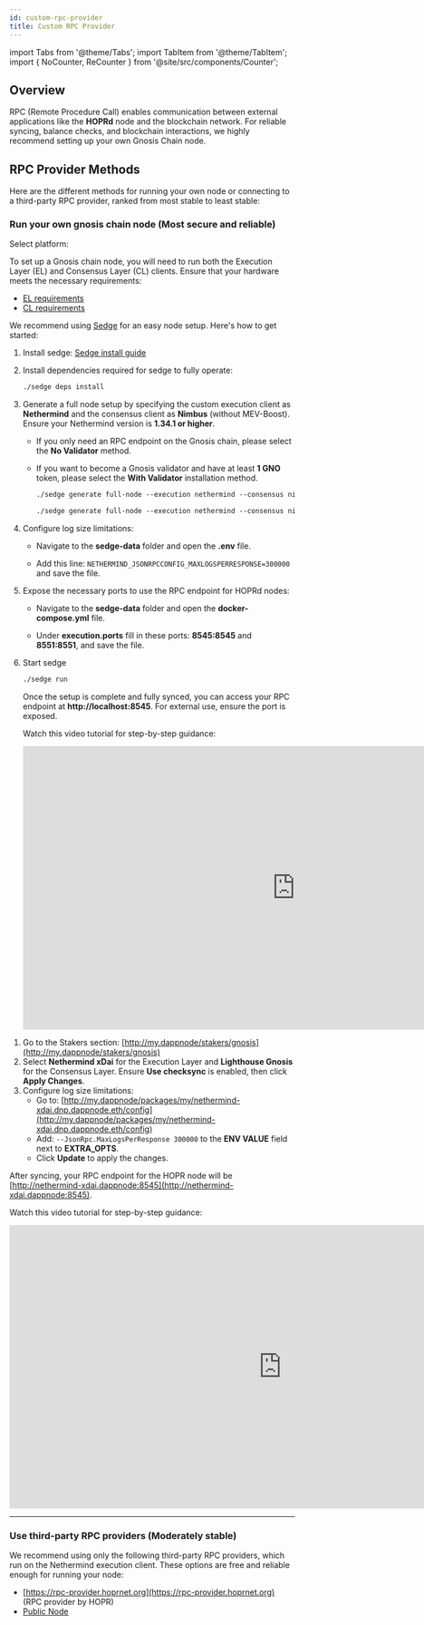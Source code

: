 ```yaml
---
id: custom-rpc-provider
title: Custom RPC Provider
---
```


import Tabs from '@theme/Tabs';
import TabItem from '@theme/TabItem';
import { NoCounter, ReCounter } from '@site/src/components/Counter';

<NoCounter>

## Overview

RPC (Remote Procedure Call) enables communication between external applications like the **HOPRd** node and the blockchain network. For reliable syncing, balance checks, and blockchain interactions, we highly recommend setting up your own Gnosis Chain node.

## RPC Provider Methods

Here are the different methods for running your own node or connecting to a third-party RPC provider, ranked from most stable to least stable:

</NoCounter>

<ReCounter>

### Run your own gnosis chain node (Most secure and reliable)

Select platform:

<Tabs>
<TabItem value="RPC_unix" label="Ubuntu / macOS">

To set up a Gnosis chain node, you will need to run both the Execution Layer (EL) and Consensus Layer (CL) clients. Ensure that your hardware meets the necessary requirements:

- [EL requirements](https://docs.sedge.nethermind.io/docs/networks/gnosis#nethermind-client)
- [CL requirements](https://docs.sedge.nethermind.io/docs/networks/gnosis#consensus-clients-requirements)

We recommend using [Sedge](https://docs.sedge.nethermind.io/) for an easy node setup. Here's how to get started:

1. Install sedge: [Sedge install guide](https://docs.sedge.nethermind.io/docs/quickstart/complete-guide#1-download-and-install-sedge-on-a-new-brand-linux-machine)

2. Install dependencies required for sedge to fully operate:

   ```md
   ./sedge deps install
   ```

3. Generate a full node setup by specifying the custom execution client as **Nethermind** and the consensus client as **Nimbus** (without MEV-Boost). Ensure your Nethermind version is **1.34.1 or higher**.

   - If you only need an RPC endpoint on the Gnosis chain, please select the **No Validator** method.  
   - If you want to become a Gnosis validator and have at least **1 GNO** token, please select the **With Validator** installation method.

      <Tabs>
      <TabItem value="RPC_without_validator" label="No validator">

      ```md
      ./sedge generate full-node --execution nethermind --consensus nimbus --no-validator --network=gnosis --no-mev-boost=true
      ```
      </TabItem>
      <TabItem value="RPC_with_validator" label="With validator">

      ```md
      ./sedge generate full-node --execution nethermind --consensus nimbus --network=gnosis --no-mev-boost=true
      ```
      </TabItem>
      </Tabs>

4. Configure log size limitations:
   
   - Navigate to the **sedge-data** folder and open the **.env** file.

   - Add this line: `NETHERMIND_JSONRPCCONFIG_MAXLOGSPERRESPONSE=300000` and save the file.

5. Expose the necessary ports to use the RPC endpoint for HOPRd nodes:
   
   - Navigate to the **sedge-data** folder and open the **docker-compose.yml** file.

   - Under **execution.ports** fill in these ports: **8545:8545** and **8551:8551**, and save the file.

6. Start sedge

   ```md
   ./sedge run
   ```

   Once the setup is complete and fully synced, you can access your RPC endpoint at **http://localhost:8545**. For external use, ensure the port is exposed.

   Watch this video tutorial for step-by-step guidance:

   <iframe class="youtube-video" width="960" height="500" src="https://www.youtube.com/embed/nQw6n-MGYB0" frameborder="0" allow="rel=0; accelerometer; autoplay; encrypted-media; gyroscope; picture-in-picture; modestbranding; showinfo=0; fullscreen"></iframe>

</TabItem>
<TabItem value="RPC_dappnode" label="Dappnode">

1. Go to the Stakers section: [http://my.dappnode/stakers/gnosis](http://my.dappnode/stakers/gnosis)
2. Select **Nethermind xDai** for the Execution Layer and **Lighthouse Gnosis** for the Consensus Layer. Ensure **Use checksync** is enabled, then click **Apply Changes**.
3. Configure log size limitations:
   - Go to: [http://my.dappnode/packages/my/nethermind-xdai.dnp.dappnode.eth/config](http://my.dappnode/packages/my/nethermind-xdai.dnp.dappnode.eth/config)
   - Add: `--JsonRpc.MaxLogsPerResponse 300000` to the **ENV VALUE** field next to **EXTRA_OPTS**.
   - Click **Update** to apply the changes.

After syncing, your RPC endpoint for the HOPR node will be [http://nethermind-xdai.dappnode:8545](http://nethermind-xdai.dappnode:8545).

Watch this video tutorial for step-by-step guidance:

<iframe class="youtube-video" width="960" height="500" src="https://www.youtube.com/embed/69Yg_XSqxcA" frameborder="0" allow="rel=0; accelerometer; autoplay; encrypted-media; gyroscope; picture-in-picture; modestbranding; showinfo=0; fullscreen"></iframe>

</TabItem>
</Tabs>

---

### Use third-party RPC providers (Moderately stable)

We recommend using only the following third-party RPC providers, which run on the Nethermind execution client. These options are free and reliable enough for running your node:

- [https://rpc-provider.hoprnet.org](https://rpc-provider.hoprnet.org) (RPC provider by HOPR)
- [Public Node](https://gnosis.publicnode.com)

</ReCounter>
